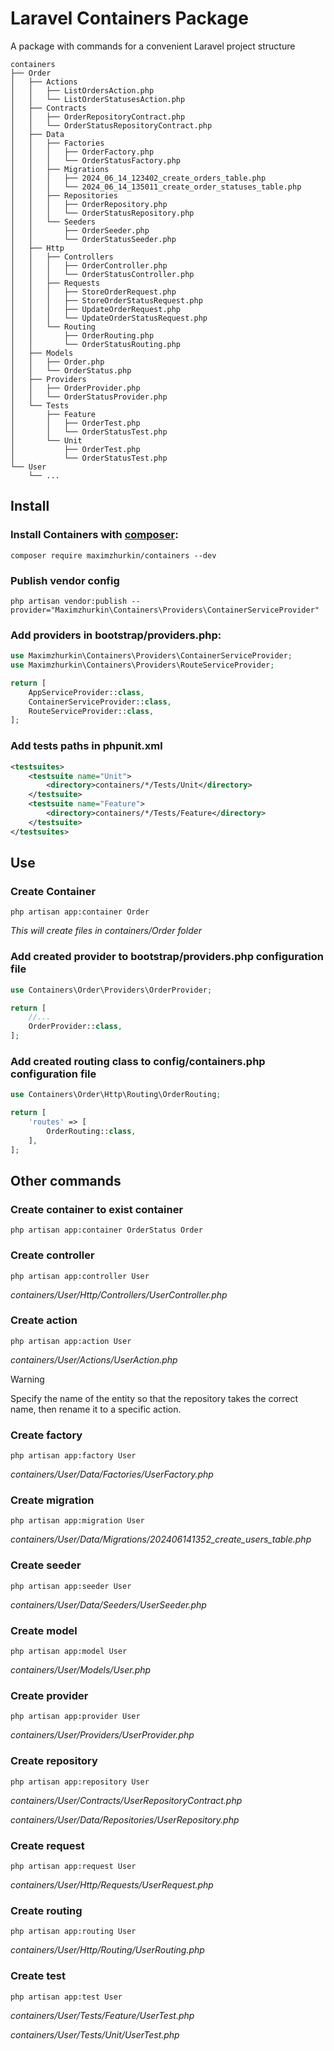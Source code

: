 # Laravel Containers Package

A package with commands for a convenient Laravel project structure

```text
containers
├── Order
│   ├── Actions
│   │   ├── ListOrdersAction.php
│   │   └── ListOrderStatusesAction.php
│   ├── Contracts
│   │   ├── OrderRepositoryContract.php
│   │   └── OrderStatusRepositoryContract.php
│   ├── Data
│   │   ├── Factories
│   │   │   ├── OrderFactory.php
│   │   │   └── OrderStatusFactory.php
│   │   ├── Migrations
│   │   │   ├── 2024_06_14_123402_create_orders_table.php
│   │   │   └── 2024_06_14_135011_create_order_statuses_table.php
│   │   ├── Repositories
│   │   │   ├── OrderRepository.php
│   │   │   └── OrderStatusRepository.php
│   │   └── Seeders
│   │       ├── OrderSeeder.php
│   │       └── OrderStatusSeeder.php
│   ├── Http
│   │   ├── Controllers
│   │   │   ├── OrderController.php
│   │   │   └── OrderStatusController.php
│   │   ├── Requests
│   │   │   ├── StoreOrderRequest.php
│   │   │   ├── StoreOrderStatusRequest.php
│   │   │   ├── UpdateOrderRequest.php
│   │   │   └── UpdateOrderStatusRequest.php
│   │   └── Routing
│   │       ├── OrderRouting.php
│   │       └── OrderStatusRouting.php
│   ├── Models
│   │   ├── Order.php
│   │   └── OrderStatus.php
│   ├── Providers
│   │   ├── OrderProvider.php
│   │   └── OrderStatusProvider.php
│   └── Tests
│       ├── Feature
│       │   ├── OrderTest.php
│       │   └── OrderStatusTest.php
│       └── Unit
│           ├── OrderTest.php
│           └── OrderStatusTest.php
└── User
    └── ...
```

## Install

### Install Containers with [composer](https://getcomposer.org/doc/00-intro.md):

```shell
composer require maximzhurkin/containers --dev
```

### Publish vendor config

```shell
php artisan vendor:publish --provider="Maximzhurkin\Containers\Providers\ContainerServiceProvider"
```

### Add providers in bootstrap/providers.php:

```php
use Maximzhurkin\Containers\Providers\ContainerServiceProvider;
use Maximzhurkin\Containers\Providers\RouteServiceProvider;

return [
    AppServiceProvider::class,
    ContainerServiceProvider::class,
    RouteServiceProvider::class,
];
```

### Add tests paths in phpunit.xml

```xml
<testsuites>
    <testsuite name="Unit">
        <directory>containers/*/Tests/Unit</directory>
    </testsuite>
    <testsuite name="Feature">
        <directory>containers/*/Tests/Feature</directory>
    </testsuite>
</testsuites>
```

## Use

### Create Container

```shell
php artisan app:container Order
```

*This will create files in containers/Order folder*

### Add created provider to bootstrap/providers.php configuration file

```php
use Containers\Order\Providers\OrderProvider;

return [
    //...
    OrderProvider::class,
];
```

### Add created routing class to config/containers.php configuration file

```php
use Containers\Order\Http\Routing\OrderRouting;

return [
    'routes' => [
        OrderRouting::class,
    ],
];
```

## Other commands

### Create container to exist container

```shell
php artisan app:container OrderStatus Order
```

### Create controller

```shell
php artisan app:controller User
```

*containers/User/Http/Controllers/UserController.php*

### Create action

```shell
php artisan app:action User
```

*containers/User/Actions/UserAction.php*

> [!WARNING]  
> Specify the name of the entity so that the repository takes the correct name, then rename it to a specific action.

### Create factory

```shell
php artisan app:factory User
```

*containers/User/Data/Factories/UserFactory.php*

### Create migration

```shell
php artisan app:migration User
```

*containers/User/Data/Migrations/202406141352_create_users_table.php*

### Create seeder

```shell
php artisan app:seeder User
```

*containers/User/Data/Seeders/UserSeeder.php*

### Create model

```shell
php artisan app:model User
```

*containers/User/Models/User.php*

### Create provider

```shell
php artisan app:provider User
```

*containers/User/Providers/UserProvider.php*

### Create repository

```shell
php artisan app:repository User
```

*containers/User/Contracts/UserRepositoryContract.php*

*containers/User/Data/Repositories/UserRepository.php*

### Create request

```shell
php artisan app:request User
```

*containers/User/Http/Requests/UserRequest.php*

### Create routing

```shell
php artisan app:routing User
```

*containers/User/Http/Routing/UserRouting.php*

### Create test

```shell
php artisan app:test User
```

*containers/User/Tests/Feature/UserTest.php*

*containers/User/Tests/Unit/UserTest.php*
